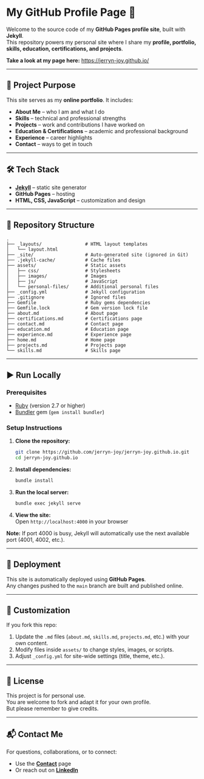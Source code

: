 # My GitHub Profile Page 🚀

Welcome to the source code of my **GitHub Pages profile site**, built with **Jekyll**.  
This repository powers my personal site where I share my **profile, portfolio, skills, education, certifications, and projects**.

**Take a look at my page here:** https://jerryn-joy.github.io/

---

## 🎯 Project Purpose

This site serves as my **online portfolio**. It includes:

- **About Me** – who I am and what I do  
- **Skills** – technical and professional strengths  
- **Projects** – work and contributions I have worked on  
- **Education & Certifications** – academic and professional background  
- **Experience** – career highlights  
- **Contact** – ways to get in touch  

---

## 🛠 Tech Stack

- **[Jekyll](https://jekyllrb.com/)** – static site generator  
- **GitHub Pages** – hosting  
- **HTML, CSS, JavaScript** – customization and design  

---

## 📂 Repository Structure

```
.
├── _layouts/                # HTML layout templates
│   └── layout.html
├── _site/                   # Auto-generated site (ignored in Git)
├── .jekyll-cache/           # Cache files
├── assets/                  # Static assets
│   ├── css/                 # Stylesheets
│   ├── images/              # Images
│   ├── js/                  # JavaScript
│   └── personal-files/      # Additional personal files
├── _config.yml              # Jekyll configuration
├── .gitignore               # Ignored files
├── Gemfile                  # Ruby gems dependencies
├── Gemfile.lock             # Gem version lock file
├── about.md                 # About page
├── certifications.md        # Certifications page
├── contact.md               # Contact page
├── education.md             # Education page
├── experience.md            # Experience page
├── home.md                  # Home page
├── projects.md              # Projects page
└── skills.md                # Skills page
```

---

## ▶️ Run Locally

### Prerequisites
- [Ruby](https://www.ruby-lang.org/en/downloads/) (version 2.7 or higher)
- [Bundler](https://bundler.io/) gem (`gem install bundler`)

### Setup Instructions

1. **Clone the repository:**
   ```bash
   git clone https://github.com/jerryn-joy/jerryn-joy.github.io.git
   cd jerryn-joy.github.io
   ```

2. **Install dependencies:**
   ```bash
   bundle install
   ```

3. **Run the local server:**
   ```bash
   bundle exec jekyll serve
   ```

4. **View the site:**  
   Open `http://localhost:4000` in your browser

**Note:** If port 4000 is busy, Jekyll will automatically use the next available port (4001, 4002, etc.).

---

## 🚀 Deployment

This site is automatically deployed using **GitHub Pages**.  
Any changes pushed to the `main` branch are built and published online.

---

## 🎨 Customization

If you fork this repo:

1. Update the `.md` files (`about.md`, `skills.md`, `projects.md`, etc.) with your own content.
2. Modify files inside `assets/` to change styles, images, or scripts.
3. Adjust `_config.yml` for site-wide settings (title, theme, etc.).

---

## 📝 License

This project is for personal use.  
You are welcome to fork and adapt it for your own profile.  
But please remember to give credits.

---

## 📬 Contact Me

For questions, collaborations, or to connect:

- Use the **[Contact](https://jerryn-joy.github.io/contact/)** page
- Or reach out on **[LinkedIn](https://www.linkedin.com/in/jerryn-cheenical-joy/)**
